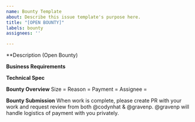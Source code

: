 ```yaml
---
name: Bounty Template
about: Describe this issue template's purpose here.
title: "[OPEN BOUNTY]"
labels: bounty
assignees: ''

---
```


**Description (Open Bounty)

**Business Requirements**

**Technical Spec**

**Bounty Overview**
Size = 
Reason = 
Payment = 
Assignee = 

**Bounty Submission**
When work is complete, please create PR with your work and request review from both @codynhat & @gravenp. @gravenp will handle logistics of payment with you privately.
